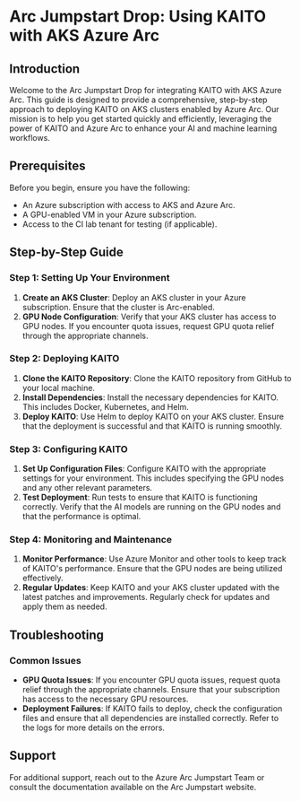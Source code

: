 # Arc Jumpstart Drop: Using KAITO with AKS Azure Arc

## Introduction

Welcome to the Arc Jumpstart Drop for integrating KAITO with AKS Azure Arc. This guide is designed to provide a comprehensive, step-by-step approach to deploying KAITO on AKS clusters enabled by Azure Arc. Our mission is to help you get started quickly and efficiently, leveraging the power of KAITO and Azure Arc to enhance your AI and machine learning workflows.

## Prerequisites

Before you begin, ensure you have the following:

* An Azure subscription with access to AKS and Azure Arc.
* A GPU-enabled VM in your Azure subscription.
* Access to the CI lab tenant for testing (if applicable).

## Step-by-Step Guide

### Step 1: Setting Up Your Environment

1. **Create an AKS Cluster**: Deploy an AKS cluster in your Azure subscription. Ensure that the cluster is Arc-enabled.
2. **GPU Node Configuration**: Verify that your AKS cluster has access to GPU nodes. If you encounter quota issues, request GPU quota relief through the appropriate channels.

### Step 2: Deploying KAITO

1. **Clone the KAITO Repository**: Clone the KAITO repository from GitHub to your local machine.
2. **Install Dependencies**: Install the necessary dependencies for KAITO. This includes Docker, Kubernetes, and Helm.
3. **Deploy KAITO**: Use Helm to deploy KAITO on your AKS cluster. Ensure that the deployment is successful and that KAITO is running smoothly.

### Step 3: Configuring KAITO

1. **Set Up Configuration Files**: Configure KAITO with the appropriate settings for your environment. This includes specifying the GPU nodes and any other relevant parameters.
2. **Test Deployment**: Run tests to ensure that KAITO is functioning correctly. Verify that the AI models are running on the GPU nodes and that the performance is optimal.

### Step 4: Monitoring and Maintenance

1. **Monitor Performance**: Use Azure Monitor and other tools to keep track of KAITO's performance. Ensure that the GPU nodes are being utilized effectively.
2. **Regular Updates**: Keep KAITO and your AKS cluster updated with the latest patches and improvements. Regularly check for updates and apply them as needed.

## Troubleshooting

### Common Issues

* **GPU Quota Issues**: If you encounter GPU quota issues, request quota relief through the appropriate channels. Ensure that your subscription has access to the necessary GPU resources.
* **Deployment Failures**: If KAITO fails to deploy, check the configuration files and ensure that all dependencies are installed correctly. Refer to the logs for more details on the errors.

## Support

For additional support, reach out to the Azure Arc Jumpstart Team or consult the documentation available on the Arc Jumpstart website.
